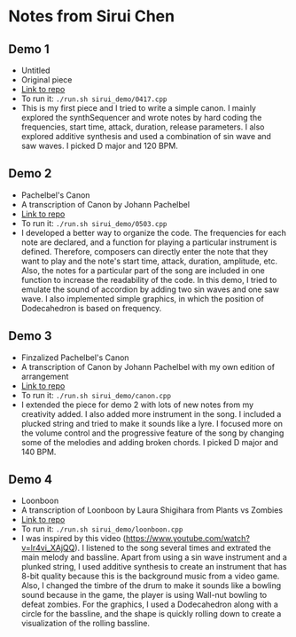 # Notes from Sirui Chen

## Demo 1
- Untitled
- Original piece
- [Link to repo](https://github.com/allolib-s23/demo1-TADAPIU)
- To run it: ```./run.sh sirui_demo/0417.cpp```
- This is my first piece and I tried to write a simple canon. I mainly explored the synthSequencer and wrote notes by hard coding the frequencies, start time, attack, duration, release parameters. I also explored additive synthesis and used a combination of sin wave and saw waves. I picked D major and 120 BPM.

## Demo 2
- Pachelbel's Canon
- A transcription of Canon by Johann Pachelbel
- [Link to repo](https://github.com/allolib-s23/demo1-TADAPIU)
- To run it: ```./run.sh sirui_demo/0503.cpp```
- I developed a better way to organize the code. The frequencies for each note are declared, and a function for playing a particular instrument is defined. Therefore, composers can directly enter the note that they want to play and the note's start time, attack, duration, amplitude, etc. Also, the notes for a particular part of the song are included in one function to increase the readability of the code. In this demo, I tried to emulate the sound of accordion by adding two sin waves and one saw wave. I also implemented simple graphics, in which the position of Dodecahedron is based on frequency.

## Demo 3
- Finzalized Pachelbel's Canon
- A transcription of Canon by Johann Pachelbel with my own edition of arrangement
- [Link to repo](https://github.com/allolib-s23/demo1-TADAPIU)
- To run it: ```./run.sh sirui_demo/canon.cpp```
- I extended the piece for demo 2 with lots of new notes from my creativity added. I also added more instrument in the song. I included a plucked string and tried to make it sounds like a lyre. I focused more on the volume control and the progressive feature of the song by changing some of the melodies and adding broken chords. I picked D major and 140 BPM.

## Demo 4
- Loonboon
- A transcription of Loonboon by Laura Shigihara from Plants vs Zombies
- [Link to repo](https://github.com/allolib-s23/demo1-TADAPIU)
- To run it: ```./run.sh sirui_demo/loonboon.cpp```
- I was inspired by this video (https://www.youtube.com/watch?v=lr4vi_XAjQQ). I listened to the song several times and extrated the main melody and bassline. Apart from using a sin wave instrument and a plunked string, I used additive synthesis to create an instrument that has 8-bit quality because this is the background music from a video game. Also, I changed the timbre of the drum to make it sounds like a bowling sound because in the game, the player is using Wall-nut bowling to defeat zombies. For the graphics, I used a Dodecahedron along with a circle for the bassline, and the shape is quickly rolling down to create a visualization of the rolling bassline.
